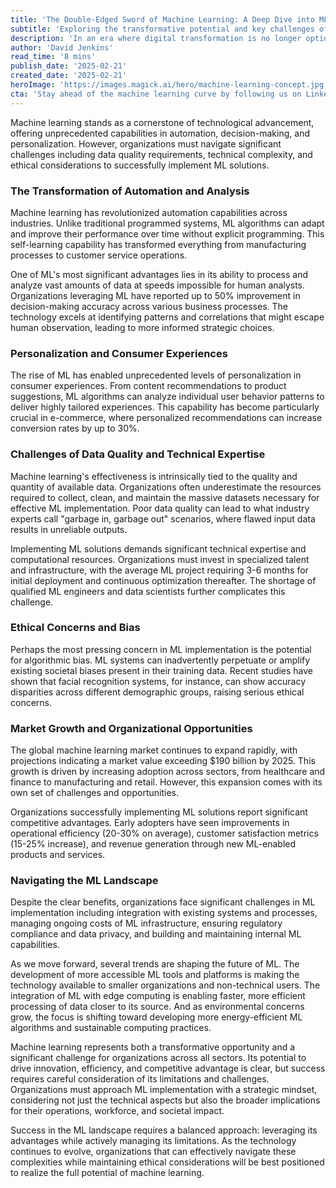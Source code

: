 ```yaml
---
title: 'The Double-Edged Sword of Machine Learning: A Deep Dive into ML''s Promises and Pitfalls'
subtitle: 'Exploring the transformative potential and key challenges of machine learning adoption'
description: 'In an era where digital transformation is no longer optional but imperative, machine learning (ML) stands as a cornerstone of technological advancement. This comprehensive analysis explores the intricate landscape of machine learning''s advantages and disadvantages, offering insights for organizations navigating this transformative technology.'
author: 'David Jenkins'
read_time: '8 mins'
publish_date: '2025-02-21'
created_date: '2025-02-21'
heroImage: 'https://images.magick.ai/hero/machine-learning-concept.jpg'
cta: 'Stay ahead of the machine learning curve by following us on LinkedIn for regular insights into AI and ML developments that matter to your business.'
---
```


Machine learning stands as a cornerstone of technological advancement, offering unprecedented capabilities in automation, decision-making, and personalization. However, organizations must navigate significant challenges including data quality requirements, technical complexity, and ethical considerations to successfully implement ML solutions.

### The Transformation of Automation and Analysis

Machine learning has revolutionized automation capabilities across industries. Unlike traditional programmed systems, ML algorithms can adapt and improve their performance over time without explicit programming. This self-learning capability has transformed everything from manufacturing processes to customer service operations.

One of ML's most significant advantages lies in its ability to process and analyze vast amounts of data at speeds impossible for human analysts. Organizations leveraging ML have reported up to 50% improvement in decision-making accuracy across various business processes. The technology excels at identifying patterns and correlations that might escape human observation, leading to more informed strategic choices.

### Personalization and Consumer Experiences

The rise of ML has enabled unprecedented levels of personalization in consumer experiences. From content recommendations to product suggestions, ML algorithms can analyze individual user behavior patterns to deliver highly tailored experiences. This capability has become particularly crucial in e-commerce, where personalized recommendations can increase conversion rates by up to 30%.

### Challenges of Data Quality and Technical Expertise

Machine learning's effectiveness is intrinsically tied to the quality and quantity of available data. Organizations often underestimate the resources required to collect, clean, and maintain the massive datasets necessary for effective ML implementation. Poor data quality can lead to what industry experts call "garbage in, garbage out" scenarios, where flawed input data results in unreliable outputs.

Implementing ML solutions demands significant technical expertise and computational resources. Organizations must invest in specialized talent and infrastructure, with the average ML project requiring 3-6 months for initial deployment and continuous optimization thereafter. The shortage of qualified ML engineers and data scientists further complicates this challenge.

### Ethical Concerns and Bias

Perhaps the most pressing concern in ML implementation is the potential for algorithmic bias. ML systems can inadvertently perpetuate or amplify existing societal biases present in their training data. Recent studies have shown that facial recognition systems, for instance, can show accuracy disparities across different demographic groups, raising serious ethical concerns.

### Market Growth and Organizational Opportunities

The global machine learning market continues to expand rapidly, with projections indicating a market value exceeding $190 billion by 2025. This growth is driven by increasing adoption across sectors, from healthcare and finance to manufacturing and retail. However, this expansion comes with its own set of challenges and opportunities.

Organizations successfully implementing ML solutions report significant competitive advantages. Early adopters have seen improvements in operational efficiency (20-30% on average), customer satisfaction metrics (15-25% increase), and revenue generation through new ML-enabled products and services.

### Navigating the ML Landscape

Despite the clear benefits, organizations face significant challenges in ML implementation including integration with existing systems and processes, managing ongoing costs of ML infrastructure, ensuring regulatory compliance and data privacy, and building and maintaining internal ML capabilities.

As we move forward, several trends are shaping the future of ML. The development of more accessible ML tools and platforms is making the technology available to smaller organizations and non-technical users. The integration of ML with edge computing is enabling faster, more efficient processing of data closer to its source. And as environmental concerns grow, the focus is shifting toward developing more energy-efficient ML algorithms and sustainable computing practices.

Machine learning represents both a transformative opportunity and a significant challenge for organizations across all sectors. Its potential to drive innovation, efficiency, and competitive advantage is clear, but success requires careful consideration of its limitations and challenges. Organizations must approach ML implementation with a strategic mindset, considering not just the technical aspects but also the broader implications for their operations, workforce, and societal impact.

Success in the ML landscape requires a balanced approach: leveraging its advantages while actively managing its limitations. As the technology continues to evolve, organizations that can effectively navigate these complexities while maintaining ethical considerations will be best positioned to realize the full potential of machine learning.
